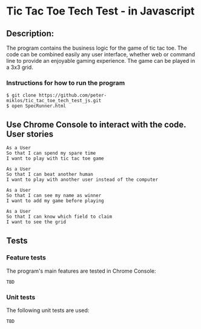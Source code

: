 Tic Tac Toe Tech Test - in Javascript
=================

Description:
-------
The program contains the business logic for the game of tic tac toe. The code can be combined easily any user interface, whether web or command line to provide an enjoyable gaming experience. The game can be played in a 3x3 grid.

### Instructions for how to run the program

```
$ git clone https://github.com/peter-miklos/tic_tac_toe_tech_test_js.git
$ open SpecRunner.html
```
Use Chrome Console to interact with the code.
User stories
-------
```
As a User
So that I can spend my spare time
I want to play with tic tac toe game

As a User
So that I can beat another human
I want to play with another user instead of the computer

As a User
So that I can see my name as winner
I want to add my game before playing

As a User
So that I can know which field to claim
I want to see the grid
```

Tests
-------
### Feature tests
The program's main features are tested in Chrome Console:
```
TBD
```
### Unit tests
The following unit tests are used:
```
TBD
```
